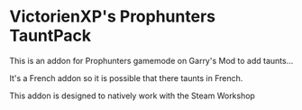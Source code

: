 ﻿# VictorienXP's Prophunters TauntPack

This is an addon for Prophunters gamemode on Garry's Mod to add taunts...

It's a French addon so it is possible that there taunts in French.

This addon is designed to natively work with the Steam Workshop
